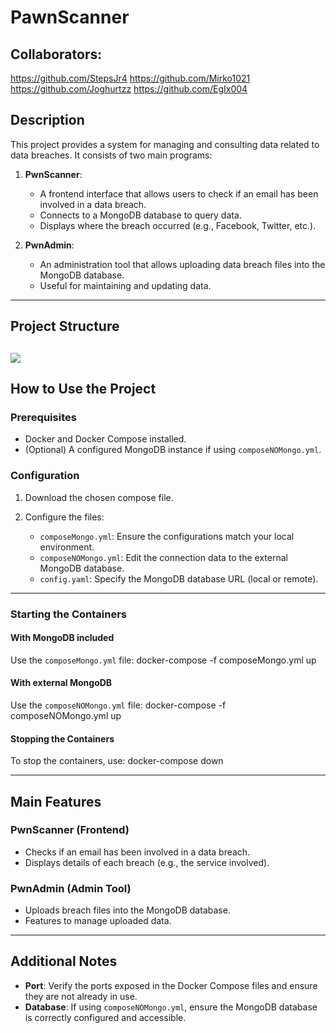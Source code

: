
# PawnScanner
## Collaborators:
https://github.com/StepsJr4
https://github.com/Mirko1021
https://github.com/Joghurtzz
https://github.com/EgIx004
## Description
This project provides a system for managing and consulting data related to data breaches. It consists of two main programs:

1. **PwnScanner**: 
   - A frontend interface that allows users to check if an email has been involved in a data breach.
   - Connects to a MongoDB database to query data.
   - Displays where the breach occurred (e.g., Facebook, Twitter, etc.).

2. **PwnAdmin**:
   - An administration tool that allows uploading data breach files into the MongoDB database.
   - Useful for maintaining and updating data.

---

## Project Structure

![](?raw=true)
---

## How to Use the Project

### Prerequisites
- Docker and Docker Compose installed.
- (Optional) A configured MongoDB instance if using `composeNOMongo.yml`.

### Configuration
1. Download the chosen compose file.

2. Configure the files:
   - `composeMongo.yml`: Ensure the configurations match your local environment.
   - `composeNOMongo.yml`: Edit the connection data to the external MongoDB database.
   - `config.yaml`: Specify the MongoDB database URL (local or remote).

---

### Starting the Containers

#### With MongoDB included
Use the `composeMongo.yml` file:
   docker-compose -f composeMongo.yml up

#### With external MongoDB
Use the `composeNOMongo.yml` file:
   docker-compose -f composeNOMongo.yml up

#### Stopping the Containers
To stop the containers, use:
   docker-compose down

---

## Main Features

### PwnScanner (Frontend)
- Checks if an email has been involved in a data breach.
- Displays details of each breach (e.g., the service involved).

### PwnAdmin (Admin Tool)
- Uploads breach files into the MongoDB database.
- Features to manage uploaded data.

---

## Additional Notes
- **Port**: Verify the ports exposed in the Docker Compose files and ensure they are not already in use.
- **Database**: If using `composeNOMongo.yml`, ensure the MongoDB database is correctly configured and accessible.

